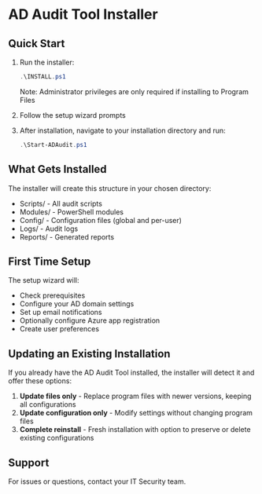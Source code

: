 ﻿# AD Audit Tool Installer

## Quick Start

1. Run the installer:
   ```powershell
   .\INSTALL.ps1
   ```
   Note: Administrator privileges are only required if installing to Program Files

2. Follow the setup wizard prompts

3. After installation, navigate to your installation directory and run:
   ```powershell
   .\Start-ADAudit.ps1
   ```

## What Gets Installed

The installer will create this structure in your chosen directory:
- Scripts/ - All audit scripts
- Modules/ - PowerShell modules
- Config/ - Configuration files (global and per-user)
- Logs/ - Audit logs
- Reports/ - Generated reports

## First Time Setup

The setup wizard will:
- Check prerequisites
- Configure your AD domain settings
- Set up email notifications
- Optionally configure Azure app registration
- Create user preferences

## Updating an Existing Installation

If you already have the AD Audit Tool installed, the installer will detect it and offer these options:

1. **Update files only** - Replace program files with newer versions, keeping all configurations
2. **Update configuration only** - Modify settings without changing program files  
3. **Complete reinstall** - Fresh installation with option to preserve or delete existing configurations

## Support

For issues or questions, contact your IT Security team.
